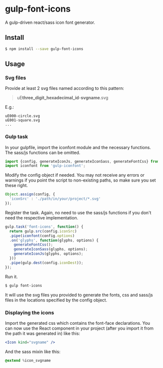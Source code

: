 # gulp-font-icons

A gulp-driven react/sass icon font generator.


## Install

```sh
$ npm install --save gulp-font-icons
```


## Usage

### Svg files

Provide at least 2 svg files named according to this pattern:

> uE**three_digit_hexadecimal_id**-**svgname**.svg


E.g.:

```
uE000-circle.svg
uE001-square.svg
...
```


### Gulp task

In your gulpfile, import the iconfont module and the necessary functions. The sass/js functions can be omitted.

```js
import {config, generateIconJs, generateIconSass, generateFontCss} from 'gulp-font-icons';
import iconfont from 'gulp-iconfont';
```


Modify the config object if needed. You may not receive any errors or warnings if you point the script to non-existing paths, so make sure you set these right.

```js
Object.assign(config, {
  'iconSrc' : './path/in/your/project/*.svg'
});
```


Register the task. Again, no need to use the sass/js functions if you don't need the respective implementation.

```js
gulp.task('font-icons', function() {
  return gulp.src(config.iconSrc)
  .pipe(iconfont(config.options)
  .on('glyphs', function(glyphs, options) {
    generateFontCss();
    generateIconSass(glyphs, options);
    generateIconJs(glyphs, options);
  }))
  .pipe(gulp.dest(config.iconDest));
});
```


Run it.

```sh
$ gulp font-icons
```


It will use the svg files you provided to generate the fonts, css and sass/js files in the locations specified by the config object.


### Displaying the icons

Import the generated css which contains the font-face declarations. You can now use the React component in your project (after you import it from the path it was generated in) like this:

```jsx
<Icon kind="svgname" />
```


And the sass mixin like this:

```sass
@extend %icon_svgname
```
